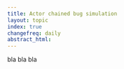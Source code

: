 ```yaml
---
title: Actor chained bug simulation 
layout: topic
index: true
changefreq: daily
abstract_html:
---
```


bla bla bla
